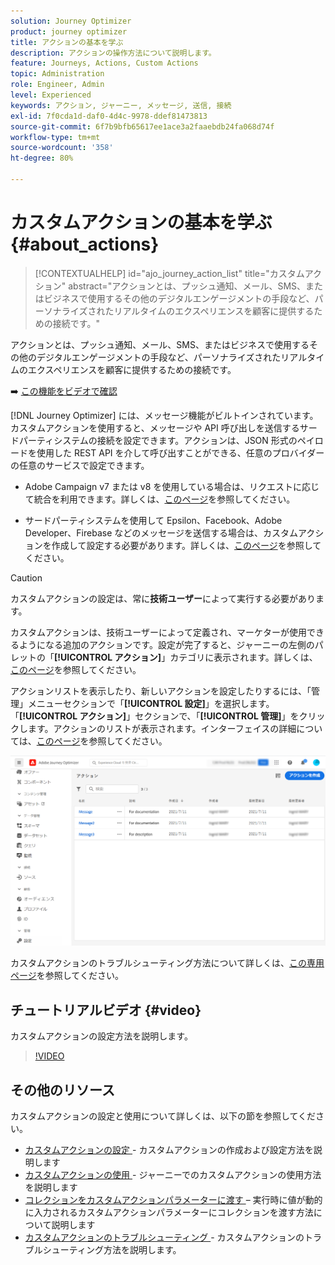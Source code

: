 ```yaml
---
solution: Journey Optimizer
product: journey optimizer
title: アクションの基本を学ぶ
description: アクションの操作方法について説明します。
feature: Journeys, Actions, Custom Actions
topic: Administration
role: Engineer, Admin
level: Experienced
keywords: アクション, ジャーニー, メッセージ, 送信, 接続
exl-id: 7f0cda1d-daf0-4d4c-9978-ddef81473813
source-git-commit: 6f7b9bfb65617ee1ace3a2faaebdb24fa068d74f
workflow-type: tm+mt
source-wordcount: '358'
ht-degree: 80%

---
```


# カスタムアクションの基本を学ぶ {#about_actions}

>[!CONTEXTUALHELP]
>id="ajo_journey_action_list"
>title="カスタムアクション"
>abstract="アクションとは、プッシュ通知、メール、SMS、またはビジネスで使用するその他のデジタルエンゲージメントの手段など、パーソナライズされたリアルタイムのエクスペリエンスを顧客に提供するための接続です。"

アクションとは、プッシュ通知、メール、SMS、またはビジネスで使用するその他のデジタルエンゲージメントの手段など、パーソナライズされたリアルタイムのエクスペリエンスを顧客に提供するための接続です。

➡️ [この機能をビデオで確認](#video)

[!DNL Journey Optimizer] には、メッセージ機能がビルトインされています。カスタムアクションを使用すると、メッセージや API 呼び出しを送信するサードパーティシステムの接続を設定できます。アクションは、JSON 形式のペイロードを使用した REST API を介して呼び出すことができる、任意のプロバイダーの任意のサービスで設定できます。

* Adobe Campaign v7 または v8 を使用している場合は、リクエストに応じて統合を利用できます。詳しくは、[このページ](../action/acc-action.md)を参照してください。

* サードパーティシステムを使用して Epsilon、Facebook、Adobe Developer、Firebase などのメッセージを送信する場合は、カスタムアクションを作成して設定する必要があります。詳しくは、[このページ](../action/about-custom-action-configuration.md)を参照してください。

>[!CAUTION]
>
>カスタムアクションの設定は、常に&#x200B;**技術ユーザー**&#x200B;によって実行する必要があります。

カスタムアクションは、技術ユーザーによって定義され、マーケターが使用できるようになる追加のアクションです。設定が完了すると、ジャーニーの左側のパレットの「**[!UICONTROL アクション]**」カテゴリに表示されます。詳しくは、[このページ](../building-journeys/about-journey-activities.md#action-activities)を参照してください。

アクションリストを表示したり、新しいアクションを設定したりするには、「管理」メニューセクションで「**[!UICONTROL 設定]**」を選択します。「**[!UICONTROL アクション]**」セクションで、「**[!UICONTROL 管理]**」をクリックします。アクションのリストが表示されます。インターフェイスの詳細については、[このページ](../start/user-interface.md)を参照してください。

![](assets/custom1.png)

カスタムアクションのトラブルシューティング方法について詳しくは、[この専用ページ](../action/troubleshoot-custom-action.md)を参照してください。

## チュートリアルビデオ {#video}

カスタムアクションの設定方法を説明します。

>[!VIDEO](https://video.tv.adobe.com/v/3428396?quality=12)

## その他のリソース

カスタムアクションの設定と使用について詳しくは、以下の節を参照してください。

* [ カスタムアクションの設定 ](../action/about-custom-action-configuration.md) - カスタムアクションの作成および設定方法を説明します
* [ カスタムアクションの使用 ](../building-journeys/using-custom-actions.md) - ジャーニーでのカスタムアクションの使用方法を説明します
* [ コレクションをカスタムアクションパラメーターに渡す ](../building-journeys/collections.md) – 実行時に値が動的に入力されるカスタムアクションパラメーターにコレクションを渡す方法について説明します
* [ カスタムアクションのトラブルシューティング ](../action/troubleshoot-custom-action.md) - カスタムアクションのトラブルシューティング方法を説明します。

